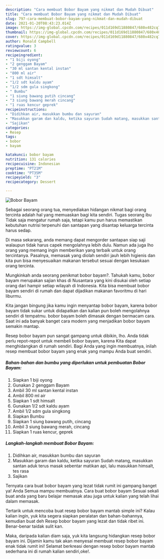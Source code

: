 ```yaml
---
description: "Cara membuat Bobor Bayam yang nikmat dan Mudah Dibuat"
title: "Cara membuat Bobor Bayam yang nikmat dan Mudah Dibuat"
slug: 797-cara-membuat-bobor-bayam-yang-nikmat-dan-mudah-dibuat
date: 2021-01-20T08:43:23.014Z
image: https://img-global.cpcdn.com/recipes/011d169d11880847/680x482cq70/bobor-bayam-foto-resep-utama.jpg
thumbnail: https://img-global.cpcdn.com/recipes/011d169d11880847/680x482cq70/bobor-bayam-foto-resep-utama.jpg
cover: https://img-global.cpcdn.com/recipes/011d169d11880847/680x482cq70/bobor-bayam-foto-resep-utama.jpg
author: Ronald Campbell
ratingvalue: 3
reviewcount: 6
recipeingredient:
- "1 biji oyong"
- "2 genggam Bayam"
- "30 ml santan kental instan"
- "800 ml air"
- "1 sdt himsalt"
- "1/2 sdt kaldu ayam"
- "1/2 sdm gula singkong"
- " Bumbu"
- "1 siung bawang putih cincang"
- "3 siung bawang merah cincang"
- "1 ruas kencur geprek"
recipeinstructions:
- "Didihkan air, masukkan bumbu dan sayuran"
- "Masukkan garam dan kaldu, ketika sayuran Sudah matang, masukkan santan aduk terus masak sebentar matikan api, lalu masukkan himsalt, tes rasa"
- "Sajikan"
categories:
- Resep
tags:
- bobor
- bayam

katakunci: bobor bayam 
nutrition: 131 calories
recipecuisine: Indonesian
preptime: "PT21M"
cooktime: "PT35M"
recipeyield: "3"
recipecategory: Dessert

---
```



![Bobor Bayam](https://img-global.cpcdn.com/recipes/011d169d11880847/680x482cq70/bobor-bayam-foto-resep-utama.jpg)

Sebagai seorang orang tua, menyediakan hidangan nikmat bagi orang tercinta adalah hal yang memuaskan bagi kita sendiri. Tugas seorang ibu Tidak saja mengatur rumah saja, tetapi kamu pun harus memastikan kebutuhan nutrisi terpenuhi dan santapan yang disantap keluarga tercinta harus sedap.

Di masa  sekarang, anda memang dapat mengorder santapan siap saji walaupun tidak harus capek mengolahnya lebih dulu. Namun ada juga lho orang yang memang ingin memberikan yang terbaik untuk orang tercintanya. Pasalnya, memasak yang diolah sendiri jauh lebih higienis dan kita pun bisa menyesuaikan makanan tersebut sesuai dengan kesukaan orang tercinta. 



Mungkinkah anda seorang penikmat bobor bayam?. Tahukah kamu, bobor bayam merupakan sajian khas di Nusantara yang kini disukai oleh setiap orang dari hampir setiap wilayah di Indonesia. Kita bisa membuat bobor bayam sendiri di rumah dan dapat dijadikan makanan favoritmu di hari liburmu.

Kita jangan bingung jika kamu ingin menyantap bobor bayam, karena bobor bayam tidak sukar untuk didapatkan dan kalian pun boleh mengolahnya sendiri di tempatmu. bobor bayam boleh dimasak dengan bermacam cara. Saat ini ada banyak banget cara modern yang menjadikan bobor bayam semakin mantap.

Resep bobor bayam pun sangat gampang untuk dibikin, lho. Anda tidak perlu repot-repot untuk membeli bobor bayam, karena Kita dapat menghidangkan di rumah sendiri. Bagi Anda yang ingin membuatnya, inilah resep membuat bobor bayam yang enak yang mampu Anda buat sendiri.

<!--inarticleads1-->

##### Bahan-bahan dan bumbu yang diperlukan untuk pembuatan Bobor Bayam:

1. Siapkan 1 biji oyong
1. Gunakan 2 genggam Bayam
1. Ambil 30 ml santan kental instan
1. Ambil 800 ml air
1. Siapkan 1 sdt himsalt
1. Gunakan 1/2 sdt kaldu ayam
1. Ambil 1/2 sdm gula singkong
1. Siapkan  Bumbu
1. Siapkan 1 siung bawang putih, cincang
1. Ambil 3 siung bawang merah, cincang
1. Siapkan 1 ruas kencur, geprek




<!--inarticleads2-->

##### Langkah-langkah membuat Bobor Bayam:

1. Didihkan air, masukkan bumbu dan sayuran
1. Masukkan garam dan kaldu, ketika sayuran Sudah matang, masukkan santan aduk terus masak sebentar matikan api, lalu masukkan himsalt, tes rasa
1. Sajikan




Ternyata cara buat bobor bayam yang lezat tidak rumit ini gampang banget ya! Anda Semua mampu membuatnya. Cara buat bobor bayam Sesuai sekali buat anda yang baru belajar memasak atau juga untuk kalian yang telah lihai dalam memasak.

Tertarik untuk mencoba buat resep bobor bayam mantab simple ini? Kalau kalian ingin, yuk kita segera siapkan peralatan dan bahan-bahannya, kemudian buat deh Resep bobor bayam yang lezat dan tidak ribet ini. Benar-benar taidak sulit kan. 

Maka, daripada kalian diam saja, yuk kita langsung hidangkan resep bobor bayam ini. Dijamin kamu tak akan menyesal membuat resep bobor bayam enak tidak rumit ini! Selamat berkreasi dengan resep bobor bayam mantab sederhana ini di rumah kalian sendiri,oke!.

